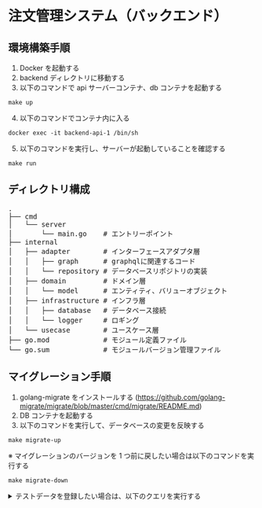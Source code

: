 # 注文管理システム（バックエンド）

## 環境構築手順

1. Docker を起動する
2. backend ディレクトリに移動する
3. 以下のコマンドで api サーバーコンテナ、db コンテナを起動する

```
make up
```

4. 以下のコマンドでコンテナ内に入る

```
docker exec -it backend-api-1 /bin/sh
```

5. 以下のコマンドを実行し、サーバーが起動していることを確認する

```
make run
```

## ディレクトリ構成

<pre>
.
├── cmd
│   └── server
│       └── main.go    # エントリーポイント
├── internal
│   ├── adapter        # インターフェースアダプタ層
│   │   ├── graph      # graphqlに関連するコード
│   │   └── repository # データベースリポジトリの実装
│   ├── domain         # ドメイン層
│   │   └── model      # エンティティ、バリューオブジェクト
│   ├── infrastructure # インフラ層
│   │   ├── database   # データベース接続
│   │   └── logger     # ロギング
│   └── usecase        # ユースケース層
├── go.mod             # モジュール定義ファイル
└── go.sum             # モジュールバージョン管理ファイル
</pre>

## マイグレーション手順

1. golang-migrate をインストールする (https://github.com/golang-migrate/migrate/blob/master/cmd/migrate/README.md)
2. DB コンテナを起動する
3. 以下のコマンドを実行して、データベースの変更を反映する

```
make migrate-up
```

※ マイグレーションのバージョンを 1 つ前に戻したい場合は以下のコマンドを実行する

```
make migrate-down
```

<details><summary>テストデータを登録したい場合は、以下のクエリを実行する</summary>

```
-- `menus` テーブルにテストデータを挿入
INSERT INTO "menus" ("name", "price", "available", "created_at", "updated_at")
VALUES
    ('親子丼', 800.00, true, CURRENT_TIMESTAMP, CURRENT_TIMESTAMP),
    ('アジフライ定食', 750.00, true, CURRENT_TIMESTAMP, CURRENT_TIMESTAMP),
    ('長崎皿うどん', 850.00, true, CURRENT_TIMESTAMP, CURRENT_TIMESTAMP),
    ('ハンバーグ定食', 850.00, true, CURRENT_TIMESTAMP, CURRENT_TIMESTAMP);

-- `orders` テーブルにテストデータを挿入
INSERT INTO "orders" ("ticket_number", "order_date", "total_amount", "created_at", "updated_at")
VALUES
    (1, CURRENT_TIMESTAMP, 2450.00, CURRENT_TIMESTAMP, CURRENT_TIMESTAMP),
    (2, CURRENT_TIMESTAMP, 750.00, CURRENT_TIMESTAMP, CURRENT_TIMESTAMP),
    (3, CURRENT_TIMESTAMP, 850.00, CURRENT_TIMESTAMP, CURRENT_TIMESTAMP);

-- `order_items` テーブルにテストデータを挿入
INSERT INTO "order_items" ("order_id", "menu_id", "quantity", "price", "created_at", "updated_at")
VALUES
    (1, 1, 2, 800.00, CURRENT_TIMESTAMP, CURRENT_TIMESTAMP),
    (1, 3, 1, 850.00, CURRENT_TIMESTAMP, CURRENT_TIMESTAMP),
    (2, 2, 1, 750.00, CURRENT_TIMESTAMP, CURRENT_TIMESTAMP),
    (3, 4, 1, 850.00, CURRENT_TIMESTAMP, CURRENT_TIMESTAMP);

-- `daily_closings` テーブルにテストデータを挿入
INSERT INTO "daily_closings" ("closing_date", "total_sales", "total_orders", "total_voids", "notes", "created_at", "updated_at")
VALUES
    ('2024-08-23', 4050.00, 3, 0, 'No special notes.', CURRENT_TIMESTAMP, CURRENT_TIMESTAMP);

```

</details>

